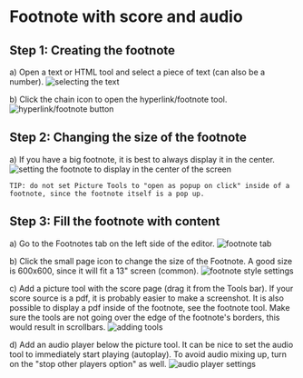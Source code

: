 <!-- -->

# Footnote with score and audio

## Step 1: Creating the footnote

a) Open a text or HTML tool and select a piece of text (can also be a number). 
![selecting the text](footnote-tutorial/01-select.png "image showing the selection of text")

b) Click the chain icon to open the hyperlink/footnote tool.
![hyperlink/footnote button](footnote-tutorial/01b-linkbutton.png "image showing the hyperlink/footnote button")

## Step 2: Changing the size of the footnote

a) If you have a big footnote, it is best to always display it in the center. 
![setting the footnote to display in the center of the screen](footnote-tutorial/2b-footnote-settings.png "image showing the footnote settings")

	TIP: do not set Picture Tools to "open as popup on click" inside of a footnote, since the footnote itself is a pop up.

## Step 3: Fill the footnote with content

a) Go to the Footnotes tab on the left side of the editor.
![footnote tab](footnote-tutorial/3-footnote-tab.png "image showing the footnote tab")

b) Click the small page icon to change the size of the Footnote. 
A good size is 600x600, since it will fit a 13" screen (common).
![footnote style settings](footnote-tutorial/4-changing-size.png "image showing the change in size of the footnote")

c) Add a picture tool with the score page (drag it from the Tools bar). If your score source is a pdf, it is probably easier to make a screenshot. It is also possible to display a pdf inside of the footnote, see the footnote tool. Make sure the tools are not going over the edge of the footnote's borders, this would result in scrollbars.
![adding tools](footnote-tutorial/5-adding-tools.png "image showing the footnote ")

d) Add an audio player below the picture tool. It can be nice to set the audio tool to immediately start playing (autoplay). To avoid audio mixing up, turn on the "stop other players option" as well.
![audio player settings](footnote-tutorial/6-audio-autoplay.png "audio player extra settings") 


